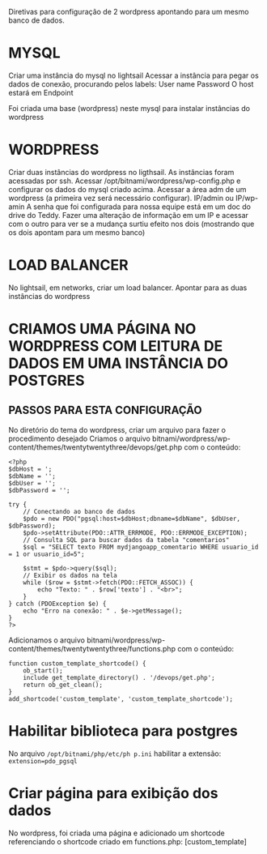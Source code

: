 Diretivas para configuração de 2 wordpress apontando para um mesmo banco de dados.

# MYSQL
Criar uma instância do mysql no lightsail
Acessar a instância para pegar os dados de conexão, procurando pelos labels:
User name
Password
O host estará em Endpoint

Foi criada uma base (wordpress) neste mysql para instalar instâncias do wordpress

# WORDPRESS
Criar duas instâncias do wordpress no ligthsail.
As instâncias foram acessadas por ssh.
Acessar /opt/bitnami/wordpress/wp-config.php e configurar os dados do mysql criado acima.
Acessar a área adm de um wordpress (a primeira vez será necessário configurar).
IP/admin ou IP/wp-amin
A senha que foi configurada para nossa equipe está em um doc do drive do Teddy.
Fazer uma alteração de informação em um IP e acessar com o outro para ver se a mudança surtiu efeito nos dois (mostrando que os dois apontam para um mesmo banco)

# LOAD BALANCER
No lightsail, em networks, criar um load balancer.
Apontar para as duas instâncias do wordpress

# CRIAMOS UMA PÁGINA NO WORDPRESS COM LEITURA DE DADOS EM UMA INSTÂNCIA DO POSTGRES
## PASSOS PARA ESTA CONFIGURAÇÃO
No diretório do tema do wordpress, criar um arquivo para fazer o procedimento desejado 
Criamos o arquivo bitnami/wordpress/wp-content/themes/twentytwentythree/devops/get.php com o conteúdo:
```
<?php
$dbHost = ';
$dbName = '';
$dbUser = '';
$dbPassword = '';

try {
    // Conectando ao banco de dados
    $pdo = new PDO("pgsql:host=$dbHost;dbname=$dbName", $dbUser, $dbPassword);
    $pdo->setAttribute(PDO::ATTR_ERRMODE, PDO::ERRMODE_EXCEPTION);
    // Consulta SQL para buscar dados da tabela "comentarios"
    $sql = "SELECT texto FROM mydjangoapp_comentario WHERE usuario_id = 1 or usuario_id=5";

    $stmt = $pdo->query($sql);
    // Exibir os dados na tela
    while ($row = $stmt->fetch(PDO::FETCH_ASSOC)) {
        echo "Texto: " . $row['texto'] . "<br>";
    }
} catch (PDOException $e) {
    echo "Erro na conexão: " . $e->getMessage();
}
?>
```

Adicionamos o arquivo bitnami/wordpress/wp-content/themes/twentytwentythree/functions.php com o conteúdo:
```
function custom_template_shortcode() {
    ob_start();
    include get_template_directory() . '/devops/get.php';
    return ob_get_clean();
}
add_shortcode('custom_template', 'custom_template_shortcode');
```

# Habilitar biblioteca para postgres
No arquivo `/opt/bitnami/php/etc/ph
p.ini` habilitar a extensão: `extension=pdo_pgsql`

# Criar página para exibição dos dados
No wordpress, foi criada uma página e adicionado um shortcode referenciando o shortcode criado em functions.php: [custom_template] 
